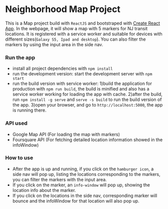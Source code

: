 # Neighborhood Map Project

This is a Map project build with `ReactJS` and bootstraped with [Create React App](https://github.com/facebookincubator/create-react-app). In the webpage, it will show a map with 5 markers for NJ transit locations. It is registered with a service worker and suitable for devices with different sizes(`Galaxy S5, Ipad and desktop`). You can also filter the markers by using the input area in the side nav.

### Run the app

* install all project dependencies with `npm install`
* run the development version: start the development server with `npm start`
* run the build version with service worker:
1)build the application for production with `npm run build`, the build is minified and also has a service worker working for loading the app with cache.
2)after the build, run `npm install -g serve` and `serve -s build` to run the build version of the app.
3)open your browser, and go to `http://localhost:5000`, the app is running there.


### API used
* Google Map API (For loading the map with markers)
* Foursquare API (For fetching detailed location information showed in the infoWindow)

### How to use
*  After the app is up and running, if you click on the `hamburger icon`, a side nav will pop up, listing the locations corresponding to the markers, you can filter the markers with the input area.
* If you click on the marker, an `info-window` will pop up, showing the location info about the marker.
* If you click on the locations in the side nav, corresponding marker will bounce and the infoWindow for that location will also pop up.
